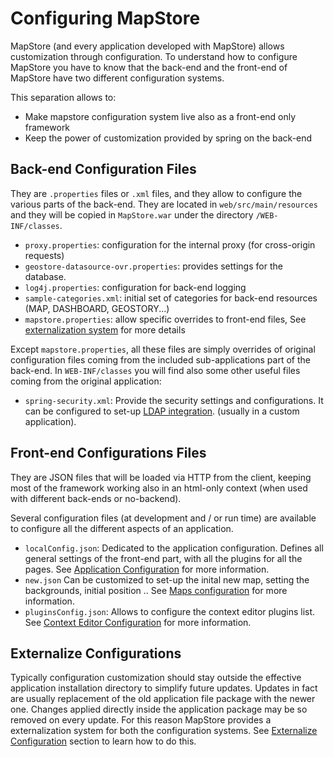 # Configuring MapStore

MapStore (and every application developed with MapStore) allows customization through configuration.
To understand how to configure MapStore you have to know that the back-end and the front-end of MapStore have two different configuration systems.

This separation allows to:

* Make mapstore configuration system live also as a front-end only framework
* Keep the power of customization provided by spring on the back-end

## Back-end Configuration Files

They are `.properties` files or `.xml` files, and they allow to configure the various parts of the back-end.
They are located in `web/src/main/resources` and they will be copied in  `MapStore.war` under the directory `/WEB-INF/classes`.

* `proxy.properties`: configuration for the internal proxy (for cross-origin requests)
* `geostore-datasource-ovr.properties`: provides settings for the database.
* `log4j.properties`: configuration for back-end logging
* `sample-categories.xml`: initial set of categories for back-end resources (MAP, DASHBOARD, GEOSTORY...)
* `mapstore.properties`: allow specific overrides to front-end files, See [externalization system](../externalized-configurations) for more details

Except `mapstore.properties`, all these files are simply overrides of original configuration files coming from the included sub-applications part of the back-end. In `WEB-INF/classes` you will find also some other useful files coming from the original application:

* `spring-security.xml`: Provide the security settings and configurations. It can be configured to set-up [LDAP integration](../ldap.md). (usually in a custom application).


## Front-end Configurations Files

They are JSON files that will be loaded via HTTP from the client, keeping most of the framework working also in an html-only context (when used with different back-ends or no-backend).

Several configuration files (at development and / or run time) are available to configure all the different aspects of an application.

* `localConfig.json`: Dedicated to the application configuration. Defines all general settings of the front-end part, with all the plugins for all the pages. See [Application Configuration](../local-config) for more information.
* `new.json` Can be customized to set-up the inital new map, setting the backgrounds, initial position .. See [Maps configuration](../maps-configuration) for more information.
* `pluginsConfig.json`: Allows to configure the context editor plugins list. See [Context Editor Configuration](context-editor-config) for more information.

## Externalize Configurations

Typically configuration customization should stay outside the effective application installation directory to simplify future updates. Updates in fact are usually replacement of the old application file package with the newer one. Changes applied directly inside the application package may be so removed on every update. For this reason MapStore provides a externalization system for both the configuration systems. See [Externalize Configuration](../externalized-configurations) section to learn how to do this.
